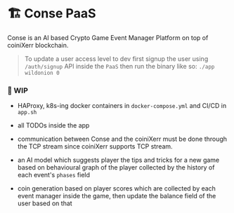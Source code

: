 


# 🏗 Conse PaaS

Conse is an AI based Crypto Game Event Manager Platform on top of coiniXerr blockchain. 

> To update a user access level to dev first signup the user using `/auth/signup` API inside the `PaaS` then run the binary like so: `./app wildonion 0`

### 🚧 WIP

* HAProxy, k8s-ing docker containers in `docker-compose.yml` and CI/CD in `app.sh`

* all TODOs inside the app

* communication between Conse and the coiniXerr must be done through the TCP stream since coiniXerr supports TCP stream.

* an AI model which suggests player the tips and tricks for a new game based on behavioural graph of the player collected by the history of each event's `phases` field

* coin generation based on player scores which are collected by each event manager inside the game, then update the balance field of the user based on that

